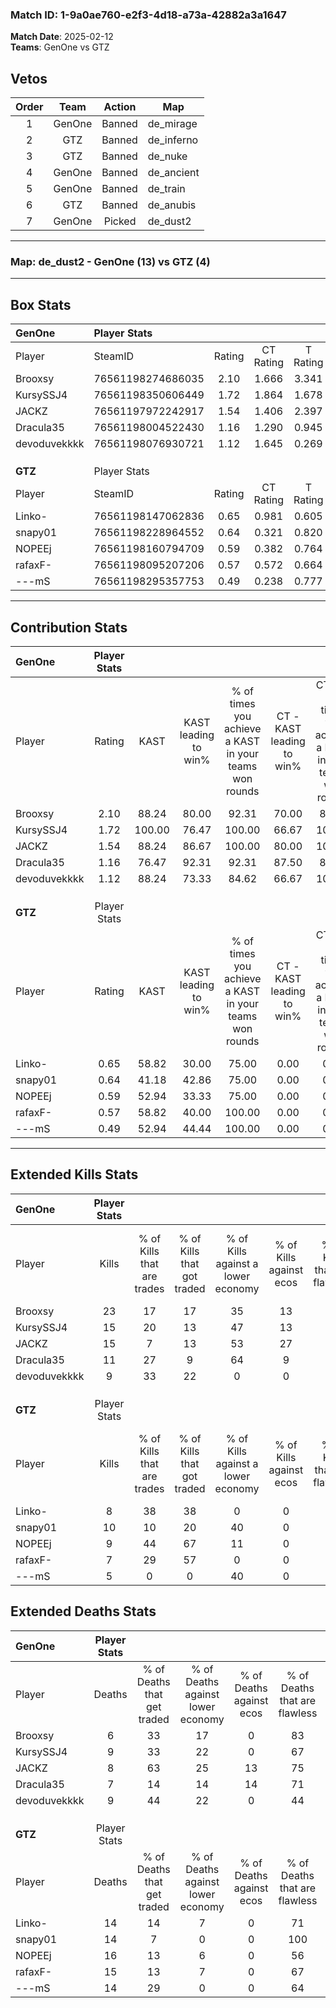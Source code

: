 ### Match ID: 1-9a0ae760-e2f3-4d18-a73a-42882a3a1647  
**Match Date**: 2025-02-12  
**Teams**: GenOne vs GTZ  

## Vetos  

| Order | Team | Action | Map |
| :---: | :--: | :----: | --- |
| 1 | GenOne | Banned | de_mirage |
| 2 | GTZ | Banned | de_inferno |
| 3 | GTZ | Banned | de_nuke |
| 4 | GenOne | Banned | de_ancient |
| 5 | GenOne | Banned | de_train |
| 6 | GTZ | Banned | de_anubis |
| 7 | GenOne | Picked | de_dust2 |

---  

### **Map**: de_dust2 - GenOne (13) vs GTZ (4)  
---  

## Box Stats  

| **GenOne**   | Player Stats      |        |           |          |        |       |       |         |        |      |     |
| :- | :- | :-: | :-: | :-: | :-: | :-: | :-: | :-: | :-: | :-: | :-: |
| Player       | SteamID           | Rating | CT Rating | T Rating |  KAST  |  ADR  | Kills | Assists | Deaths | K/D  | HS% |
| Brooxsy      | 76561198274686035 |  2.10  |   1.666   |  3.341   | 88.24  | 118.8 |  23   |    5    |   6    | 3.83 | 60  |
| KursySSJ4    | 76561198350606449 |  1.72  |   1.864   |  1.678   | 100.00 | 120.2 |  15   |   10    |   9    | 1.67 |  6  |
| JACKZ        | 76561197972242917 |  1.54  |   1.406   |  2.397   | 88.24  | 91.9  |  15   |    5    |   8    | 1.88 | 66  |
| Dracula35    | 76561198004522430 |  1.16  |   1.290   |  0.945   | 76.47  | 59.9  |  11   |    1    |   7    | 1.57 | 63  |
| devoduvekkkk | 76561198076930721 |  1.12  |   1.645   |  0.269   | 88.24  | 62.2  |   9   |    6    |   9    | 1.00 | 22  |
|              |                   |        |           |          |        |       |       |         |        |      |     |
|              |                   |        |           |          |        |       |       |         |        |      |     |
|              |                   |        |           |          |        |       |       |         |        |      |     |
| **GTZ**      | Player Stats      |        |           |          |        |       |       |         |        |      |     |
| Player       | SteamID           | Rating | CT Rating | T Rating |  KAST  |  ADR  | Kills | Assists | Deaths | K/D  | HS% |
| Linko-       | 76561198147062836 |  0.65  |   0.981   |  0.605   | 58.82  | 55.1  |   8   |    3    |   14   | 0.57 | 37  |
| snapy01      | 76561198228964552 |  0.64  |   0.321   |  0.820   | 41.18  | 60.2  |  10   |    3    |   14   | 0.71 | 40  |
| NOPEEj       | 76561198160794709 |  0.59  |   0.382   |  0.764   | 52.94  | 53.7  |   9   |    2    |   16   | 0.56 | 66  |
| rafaxF-      | 76561198095207206 |  0.57  |   0.572   |  0.664   | 58.82  | 56.0  |   7   |    3    |   15   | 0.47 | 85  |
| ---mS        | 76561198295357753 |  0.49  |   0.238   |  0.777   | 52.94  | 60.9  |   5   |    5    |   14   | 0.36 | 80  |
---  

## Contribution Stats  

| **GenOne**   | Player Stats |        |                      |                                                        |                           |                                                             |                          |                                                            |
| :- | :-: | :-: | :-: | :-: | :-: | :-: | :-: | :-: |
| Player       |    Rating    |  KAST  | KAST leading to win% | % of times you achieve a KAST in your teams won rounds | CT - KAST leading to win% | CT - % of times you achieve a KAST in your teams won rounds | T - KAST leading to win% | T - % of times you achieve a KAST in your teams won rounds |
| Brooxsy      |     2.10     | 88.24  |        80.00         |                         92.31                          |           70.00           |                            87.50                            |          100.00          |                           100.00                           |
| KursySSJ4    |     1.72     | 100.00 |        76.47         |                         100.00                         |           66.67           |                           100.00                            |          100.00          |                           100.00                           |
| JACKZ        |     1.54     | 88.24  |        86.67         |                         100.00                         |           80.00           |                           100.00                            |          100.00          |                           100.00                           |
| Dracula35    |     1.16     | 76.47  |        92.31         |                         92.31                          |           87.50           |                            87.50                            |          100.00          |                           100.00                           |
| devoduvekkkk |     1.12     | 88.24  |        73.33         |                         84.62                          |           66.67           |                           100.00                            |          100.00          |                           60.00                            |
|              |              |        |                      |                                                        |                           |                                                             |                          |                                                            |
|              |              |        |                      |                                                        |                           |                                                             |                          |                                                            |
|              |              |        |                      |                                                        |                           |                                                             |                          |                                                            |
| **GTZ**      | Player Stats |        |                      |                                                        |                           |                                                             |                          |                                                            |
| Player       |    Rating    |  KAST  | KAST leading to win% | % of times you achieve a KAST in your teams won rounds | CT - KAST leading to win% | CT - % of times you achieve a KAST in your teams won rounds | T - KAST leading to win% | T - % of times you achieve a KAST in your teams won rounds |
| Linko-       |     0.65     | 58.82  |        30.00         |                         75.00                          |           0.00            |                            0.00                             |          50.00           |                           75.00                            |
| snapy01      |     0.64     | 41.18  |        42.86         |                         75.00                          |           0.00            |                            0.00                             |          60.00           |                           75.00                            |
| NOPEEj       |     0.59     | 52.94  |        33.33         |                         75.00                          |           0.00            |                            0.00                             |          42.86           |                           75.00                            |
| rafaxF-      |     0.57     | 58.82  |        40.00         |                         100.00                         |           0.00            |                            0.00                             |          50.00           |                           100.00                           |
| ---mS        |     0.49     | 52.94  |        44.44         |                         100.00                         |           0.00            |                            0.00                             |          57.14           |                           100.00                           |
---  

## Extended Kills Stats  

| **GenOne**   | Player Stats |                            |                            |                                    |                         |                              |                                 |                                       |                    |           |
| :- | :-: | :-: | :-: | :-: | :-: | :-: | :-: | :-: | :-: | :-: |
| Player       |    Kills     | % of Kills that are trades | % of Kills that got traded | % of Kills against a lower economy | % of Kills against ecos | % of Kills that are flawless | % of Kills that are close duels | % of Kills that are assisted by flash | Pistol Round Kills | AWP Kills |
| Brooxsy      |      23      |             17             |             17             |                 35                 |           13            |              74              |                0                |                   0                   |         7          |     0     |
| KursySSJ4    |      15      |             20             |             13             |                 47                 |           13            |              87              |                7                |                   7                   |         0          |    11     |
| JACKZ        |      15      |             7              |             13             |                 53                 |           27            |              67              |               20                |                   7                   |         1          |     0     |
| Dracula35    |      11      |             27             |             9              |                 64                 |            9            |              64              |               18                |                   9                   |         1          |     0     |
| devoduvekkkk |      9       |             33             |             22             |                 0                  |            0            |              56              |                0                |                   0                   |         0          |     0     |
|              |              |                            |                            |                                    |                         |                              |                                 |                                       |                    |           |
|              |              |                            |                            |                                    |                         |                              |                                 |                                       |                    |           |
|              |              |                            |                            |                                    |                         |                              |                                 |                                       |                    |           |
| **GTZ**      | Player Stats |                            |                            |                                    |                         |                              |                                 |                                       |                    |           |
| Player       |    Kills     | % of Kills that are trades | % of Kills that got traded | % of Kills against a lower economy | % of Kills against ecos | % of Kills that are flawless | % of Kills that are close duels | % of Kills that are assisted by flash | Pistol Round Kills | AWP Kills |
| Linko-       |      8       |             38             |             38             |                 0                  |            0            |              63              |               25                |                   0                   |         1          |     0     |
| snapy01      |      10      |             10             |             20             |                 40                 |            0            |              70              |               20                |                   0                   |         3          |     1     |
| NOPEEj       |      9       |             44             |             67             |                 11                 |            0            |              56              |               11                |                  11                   |         1          |     0     |
| rafaxF-      |      7       |             29             |             57             |                 0                  |            0            |              86              |                0                |                   0                   |         1          |     1     |
| ---mS        |      5       |             0              |             0              |                 40                 |            0            |              60              |                0                |                  40                   |         1          |     0     |
## Extended Deaths Stats  

| **GenOne**   | Player Stats |                             |                                   |                          |                               |                            |                           |               |
| :- | :-: | :-: | :-: | :-: | :-: | :-: | :-: | :-: |
| Player       |    Deaths    | % of Deaths that get traded | % of Deaths against lower economy | % of Deaths against ecos | % of Deaths that are flawless | % of Deaths that are close | % of Deaths while blinded | Deaths to AWP |
| Brooxsy      |      6       |             33              |                17                 |            0             |              83               |             17             |             0             |       0       |
| KursySSJ4    |      9       |             33              |                22                 |            0             |              67               |             22             |             0             |       0       |
| JACKZ        |      8       |             63              |                25                 |            13            |              75               |             0              |            13             |       0       |
| Dracula35    |      7       |             14              |                14                 |            14            |              71               |             14             |            14             |       2       |
| devoduvekkkk |      9       |             44              |                22                 |            0             |              44               |             11             |            11             |       0       |
|              |              |                             |                                   |                          |                               |                            |                           |               |
|              |              |                             |                                   |                          |                               |                            |                           |               |
|              |              |                             |                                   |                          |                               |                            |                           |               |
| **GTZ**      | Player Stats |                             |                                   |                          |                               |                            |                           |               |
| Player       |    Deaths    | % of Deaths that get traded | % of Deaths against lower economy | % of Deaths against ecos | % of Deaths that are flawless | % of Deaths that are close | % of Deaths while blinded | Deaths to AWP |
| Linko-       |      14      |             14              |                 7                 |            0             |              71               |             14             |             7             |       1       |
| snapy01      |      14      |              7              |                 0                 |            0             |              100              |             0              |             0             |       4       |
| NOPEEj       |      16      |             13              |                 6                 |            0             |              56               |             6              |             0             |       2       |
| rafaxF-      |      15      |             13              |                 7                 |            0             |              67               |             7              |             7             |       3       |
| ---mS        |      14      |             29              |                 0                 |            0             |              64               |             14             |             7             |       1       |
